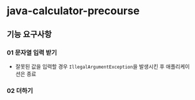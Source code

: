 # java-calculator-precourse

## 기능 요구사항

### 01 문자열 입력 받기

- 잘못된 값을 입력할 경우 `IllegalArgumentException`을 발생시킨 후 애플리케이션은 종료
### 02 더하기
